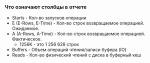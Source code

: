 ### Что означают столбцы в отчете 
  - Starts - Кол-во запусков операции
  - E (E-Rows, E-Time) - Кол-во строк возвращаемое операцией. Ожидаемое. 
  - A (A-Rows, A-Time) - Кол-во строк возвращаемое операцией. Фактическое. 
    - 1256K - это 1 256 628 строк
  - Buffers - Объем операций чтения/записи буфера (IO)
  - Reads - Кол-во физический чтений с диска в буферный кеш